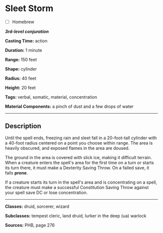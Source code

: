 # Sleet Storm

- [ ] Homebrew

***3rd-level conjuration***

**Casting Time:** action

**Duration:** 1 minute

**Range:** 150 feet

**Shape:** cylinder

**Radius:** 40 feet

**Height:** 20 feet

**Tags:** verbal, somatic, material, concentration

**Material Components:** a pinch of dust and a few drops of water

---

## Description
Until the spell ends, freezing rain and sleet fall in a 20-foot-tall cylinder with a 40-foot radius centered on a point you choose within range.
The area is heavily obscured, and exposed flames in the area are doused.

The ground in the area is covered with slick ice, making it difficult terrain.
When a creature enters the spell's area for the first time on a turn or starts its turn there, it must make a Dexterity Saving Throw.
On a failed save, it falls **prone**.

If a creature starts its turn in the spell's area and is concentrating on a spell, the creature must make a successful Constitution Saving Throw against your spell save DC or lose concentration.

---

**Classes:** druid, sorcerer, wizard

**Subclasses:** tempest cleric, land druid, lurker in the deep (ua) warlock

**Sources:** PHB, page 276
